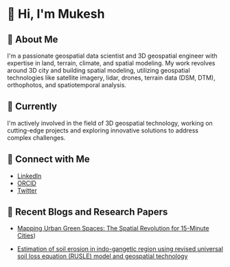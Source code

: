 # 👋 Hi, I'm Mukesh

## 👀 About Me
I'm a passionate geospatial data scientist and 3D geospatial engineer with expertise in land, terrain, climate, and spatial modeling. My work revolves around 3D city and building spatial modeling, utilizing geospatial technologies like satellite imagery, lidar, drones, terrain data (DSM, DTM), orthophotos, and spatiotemporal analysis.

## 🌱 Currently
I'm actively involved in the field of 3D geospatial technology, working on cutting-edge projects and exploring innovative solutions to address complex challenges.

## 🔗 Connect with Me
- [LinkedIn](https://www.linkedin.com/in/yadavmukesh1111001110/)
- [ORCID](https://orcid.org/0000-0002-4112-9674)
- [Twitter](https://twitter.com/Mukesh43888164?t=mwlZmp-94HB5CxdpAbwUzg&s=09)

## 📝 Recent Blogs and Research Papers
- [Mapping Urban Green Spaces: The Spatial Revolution for 15-Minute Cities](https://www.digitalbluefoam.com/post/mapping-urban-green-spaces-the-spatial-revolution-for-15-minute-cities))

- [Estimation of soil erosion in indo-gangetic region using revised universal soil loss equation (RUSLE) model and geospatial technology](https://link.springer.com/article/10.1007/s40808-022-01553-w)




